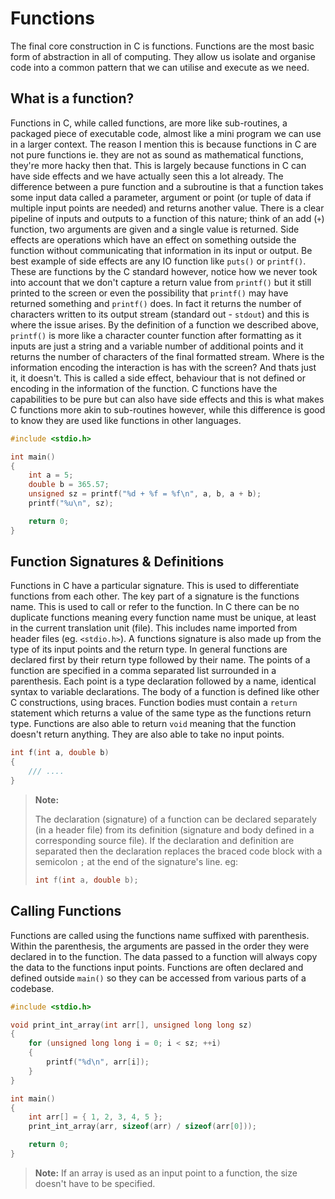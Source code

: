 # Functions

The final core construction in C is functions. Functions are the most basic form of abstraction in all of computing. They allow us isolate and organise code into a common pattern that we can utilise and execute as we need.

## What is a function?

Functions in C, while called functions, are more like sub-routines, a packaged piece of executable code, almost like a mini program we can use in a larger context. The reason I mention this is because functions in C are not pure functions ie. they are not as sound as mathematical functions, they're more hacky then that. This is largely because functions in C can have side effects and we have actually seen this a lot already. The difference between a pure function and a subroutine is that a function takes some input data called a parameter, argument or point (or tuple of data if multiple input points are needed) and returns another value. There is a clear pipeline of inputs and outputs to a function of this nature; think of an add (`+`) function, two arguments are given and a single value is returned. Side effects are operations which have an effect on something outside the function without communicating that information in its input or output. Be best example of side effects are any IO function like `puts()` or `printf()`. These are functions by the C standard however, notice how we never took into account that we don't capture a return value from `printf()` but it still printed to the screen or even the possibility that `printf()` may have returned something and `printf()` does. In fact it returns the number of characters written to its output stream (standard out - `stdout`) and this is where the issue arises. By the definition of a function we described above, `printf()` is more like a character counter function after formatting as it inputs are just a string and a variable number of additional points and it returns the number of characters of the final formatted stream. Where is the information encoding the interaction is has with the screen? And thats just it, it doesn't. This is called a side effect, behaviour that is not defined or encoding in the information of the function. C functions have the capabilities to be pure but can also have side effects and this is what makes C functions more akin to sub-routines however, while this difference is good to know they are used like functions in other languages.

```c
#include <stdio.h>

int main()
{
    int a = 5;
    double b = 365.57;
    unsigned sz = printf("%d + %f = %f\n", a, b, a + b);
    printf("%u\n", sz);

    return 0;
}
```

## Function Signatures & Definitions

Functions in C have a particular signature. This is used to differentiate functions from each other. The key part of a signature is the functions name. This is used to call or refer to the function. In C there can be no duplicate functions meaning every function name must be unique, at least in the current translation unit (file). This includes name imported from header files (eg. `<stdio.h>`). A functions signature is also made up from the type of its input points and the return type. In general functions are declared first by their return type followed by their name. The points of a function are specified in a comma separated list surrounded in a parenthesis. Each point is a type declaration followed by a name, identical syntax to variable declarations. The body of a function is defined like other C constructions, using braces. Function bodies must contain a `return` statement which returns a value of the same type as the functions return type. Functions are also able to return `void` meaning that the function doesn't return anything. They are also able to take no input points.

```c
int f(int a, double b)
{
    /// ....
}
```

> **Note:**
>
> The declaration (signature) of a function can be declared separately (in a header file) from its definition (signature and body defined in a corresponding source file). If the declaration and definition are separated then the declaration replaces the braced code block with a semicolon `;` at the end of the signature's line. eg:
>
> ```c
> int f(int a, double b);
> ```

## Calling Functions

Functions are called using the functions name suffixed with parenthesis. Within the parenthesis, the arguments are passed in the order they were declared in to the function. The data passed to a function will always copy the data to the functions input points. Functions are often declared and defined outside `main()` so they can be accessed from various parts of a codebase.

```c
#include <stdio.h>

void print_int_array(int arr[], unsigned long long sz)
{
    for (unsigned long long i = 0; i < sz; ++i)
    {
        printf("%d\n", arr[i]);
    }
}

int main()
{
    int arr[] = { 1, 2, 3, 4, 5 };
    print_int_array(arr, sizeof(arr) / sizeof(arr[0]));

    return 0;
}
```

> **Note:** If an array is used as an input point to a function, the size doesn't have to be specified.
